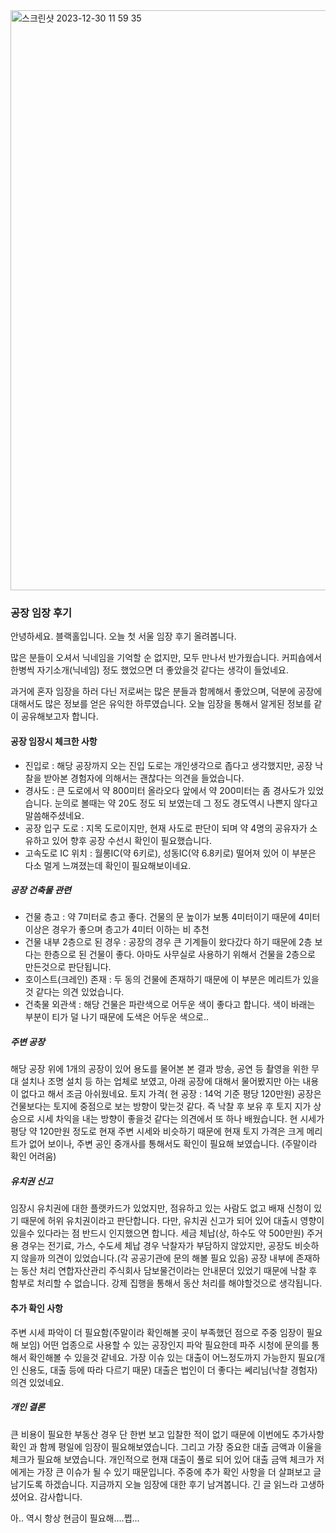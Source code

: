 <img width="928" alt="스크린샷 2023-12-30 11 59 35" src="https://github.com/Lee-myungsun/myAuction/assets/62130704/86786b33-7bcc-47f6-922d-e086903b48b3">

### 공장 임장 후기

안녕하세요. 블랙홀입니다. 
오늘 첫 서울 임장 후기 올려봅니다. 


많은 분들이 오셔서 닉네임을 기억할 순 없지만, 모두 만나서 반가웠습니다. 
커피숍에서 한병씩 자기소개(닉네임) 정도 했었으면 더 좋았을것 같다는 생각이 들었네요.

과거에 혼자 임장을 하러 다닌 저로써는 많은 분들과 함께해서 좋았으며, 덕분에 공장에 대해서도 많은 정보를 얻은 유익한 하루였습니다. 
오늘 임장을 통해서 알게된 정보를 같이 공유해보고자 합니다. 

 

#### 공장 임장시 체크한 사항
* 진입로 : 해당 공장까지 오는 진입 도로는 개인생각으로 좁다고 생각했지만, 공장 낙찰을 받아본 경험자에 의해서는 괜찮다는 의견을 들었습니다. 
* 경사도 : 큰 도로에서 약 800미터 올라오다 앞에서 약 200미터는 좀 경사도가 있었습니다. 눈의로 볼때는 약 20도 정도 되 보였는데 그 정도 경도역시 나쁜지 않다고 말씀해주셨네요.
* 공장 입구 도로 : 지목 도로이지만, 현재 사도로 판단이 되며 약 4명의 공유자가 소유하고 있어 향후 공장 수선시 확인이 필요했습니다. 
* 고속도로 IC 위치 : 월롱IC(약 6키로), 성동IC(약 6.8키로) 떨어져 있어 이 부분은 다소 멀게 느껴졌는데 확인이 필요해보이네요.

##### 공장 건축물 관련
* 건물 층고 : 약 7미터로 층고 좋다. 건물의 문 높이가 보통 4미터이기 때문에 4미터 이상은 경우가 좋으며 층고가 4미터 이하는 비 추천
* 건물 내부 2층으로 된 경우 : 공장의 경우 큰 기계들이 왔다갔다 하기 때문에 2층 보다는 한층으로 된 건물이 좋다. 아마도 사무실로 사용하기 위해서 건물을 2층으로 만든것으로 판단됩니다. 
* 호이스트(크레인) 존재 : 두 동의 건물에 존재하기 때문에 이 부분은 메리트가 있을것 같다는 의견 있었습니다. 
* 건축물 외관색 : 해당 건물은 파란색으로 어두운 색이 좋다고 합니다. 색이 바래는 부분이 티가 덜 나기 때문에 도색은 어두운 색으로..

##### 주변 공장
해당 공장 위에 1개의 공장이 있어 용도를 물어본 본 결과 방송, 공연 등 촬영을 위한 무대 설치나 조명 설치 등 하는 업체로 보였고, 아래 공장에 대해서 물어봤지만 아는 내용이 없다고 해서 조금 아쉬웠네요.
토지 가격( 현 공장 : 14억 기준 평당 120만원)
공장은 건물보다는 토지에 중점으로 보는 방향이 맞는것 같다. 즉 낙찰 후  보유 후 토지 지가 상승으로 시세 차익을 내는 방향이 좋을것 같다는 의견에서 또 하나 배웠습니다. 
현 시세가 평당 약 120만원 정도로 현재 주변 시세와 비슷하기 때문에 현재 토지 가격은 크게 메리트가 없어 보이나, 주변 공인 중개사를 통해서도 확인이 필요해 보였습니다. (주말이라 확인 어려움)

##### 유치권 신고
임장시 유치권에 대한 플랫카드가 있었지만, 점유하고 있는 사람도 없고 배재 신청이 있기 때문에 허위 유치권이라고 판단합니다. 
다만, 유치권 신고가 되어 있어 대출시 영향이 있을수 있다라는 점 반드시 인지했으면 합니다. 
세금 체납(상, 하수도 약 500만원)
주거용 경우는 전기료, 가스, 수도세 체납 경우 낙찰자가 부담하지 않았지만, 공장도 비슷하지 않을까 의견이 있었습니다.(각 공공기관에 문의 해볼 필요 있음)
공장 내부에 존재하는 동산 처리
연합자산관리 주식회사 담보물건이라는 안내문더 있었기 때문에 낙찰 후 함부로 처리할 수 없습니다. 
강제 집행을 통해서 동산 처리를 해야할것으로 생각됩니다. 

 

#### 추가 확인 사항

주변 시세 파악이 더 필요함(주말이라 확인해볼 곳이 부족했던 점으로 주중 임장이 필요해 보임)
어떤 업종으로 사용할 수 있는 공장인지 파악 필요한데 파주 시청에 문의를 통해서 확인해볼 수 있을것 같네요.
가장 이슈 있는 대출이 어느정도까지 가능한지 필요(개인 신용도, 대출 등에 따라 다르기 때문)
대출은 법인이 더 좋다는 쎄리님(낙찰 경험자) 의견 있었네요. 
 

##### 개인 결론

큰 비용이 필요한 부동산 경우 단 한번 보고 입찰한 적이 없기 때문에 이번에도 추가사항 확인 과 함께 평일에 임장이 필요해보였습니다. 
그리고 가장 중요한 대출 금액과 이율을 체크가 필요해 보였습니다.  개인적으로 현재 대출이 풀로 되어 있어 대출 금액 체크가 저에게는 가장 큰 이슈가 될 수 있기 때문입니다.  주중에 추가 확인 사항을 더 살펴보고 글 남기도록 하겠습니다. 
지금까지 오늘 임장에 대한 후기 남겨봅니다. 긴 글 읽느라 고생하셨어요.
감사합니다. 

 
아.. 역시 항상 현금이 필요해....쩝...
